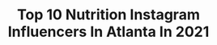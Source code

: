 ---
title: Top 10 Nutrition Instagram Influencers In Atlanta In 2021
description: >-
  Find top nutrition Instagram influencers in Atlanta in 2021. Most popular hashtags: #feedfeed #foodie #strongnotskinny.
platform: Instagram
hits: 26
text_top: Identify the top-rated Instagram accounts on inBeat.
text_bottom: Our search engine holds 26 Instagram influencers like this in Atlanta, United States for you to contact.
profiles:
  - username: "rushingtothekitchen"
    fullname: >-
      Courtney Rushing
    bio: >-
      Masters in Clinical Nutrition student Atlanta, Ga 1:1 coaching spots available👇🏻
    location: "United States"
    followers: 7076
    engagement: 363
    commentsToLikes: 0.236292
    id: ck0twvachgwf90i1936cdck00
    verified: false
    hashtags: "#iifym, #foodreview, #macros, #review"
  - username: "renebyrdofficial"
    fullname: >-
      Rene Byrd
    bio: >-
      Singer Songwriter 🎤 ❤ God Born Again music out now link in bio 🔥 Ambassador Wearenmcfuk Influencer #platformforpurpose #boardroomtostage #whoami
    location: "United States"
    followers: 31075
    engagement: 161
    commentsToLikes: 0.058914
    id: ckap9695urbzt0i78oyuuu43r
    verified: false
    hashtags: "#tjnmusic, #renebyrdofficial, #musicforyoursoul, #music"
  - username: "dasiafitadventures"
    fullname: >-
      Dasia Baker
    bio: >-
      Atlanta|Health|Fitness| Personal Trainer @bowmar_nutrition Athlete Code: Dasia Visualize•Believe•Achieve
    location: "United States"
    followers: 18244
    engagement: 220
    commentsToLikes: 0.058316
    id: ck8t7u3h8hziv0j784o4555rz
    verified: false
    hashtags: ""
  - username: "turnipyourlife"
    fullname: >-
      Sydney Boyd
    bio: >-
      ✨bs in nutrition #rd2be | real food recipes | balanced lifestyle ♡ ⋆ breakfast lover and yogi🧘🏻‍♀️ atlanta📍
    location: "United States"
    followers: 13086
    engagement: 698
    commentsToLikes: 0.343540
    id: ck0txokwcjwjs0i19cf049dxg
    verified: false
    hashtags: "#iamwellandgood, #easyrecipes, #foodblogging, #veganoatmeal"
  - username: "eleni.cc"
    fullname: >-
      Eleni | Coffee & Concealer
    bio: >-
      | here to spread kindness 💫 | integrative nutrition specialist finding the balance in all things wellness, beauty, & lifestyle 🌱
    location: "United States"
    followers: 10365
    engagement: 481
    commentsToLikes: 0.103549
    id: ck5btpm8ygdbi0i11dmboexoz
    verified: false
    hashtags: "#ad, #target, #aveenopartner, #aveeno"
  - username: "hellospoonful"
    fullname: >-
      Nutritionist | Elizabeth Moye
    bio: >-
      👩🏻‍⚕️ nutritionist 💜 approachable, affordable, + healthy eats 🥜 peanut butter obsessed 🍑 Atlanta, GA ✉️ elizabethamoye@gmail.com
    location: "United States"
    followers: 39138
    engagement: 400
    commentsToLikes: 0.156551
    id: ck0w2ed0knxpd0i197mhmcc78
    verified: false
    hashtags: "#foodbloggerpro, #foodgawker, #healthyfood, #nourishyourbody"
  - username: "the_templebuilder"
    fullname: >-
      Julius Miles---TempleBuilder
    bio: >-
      🙏🏾HE>family>i 💪🏾Coaching & 🍎Nutrition 🦋Transformation Specialist 🛡Owner @gladiator_fitness_atlanta 💊 @gaspari MILES20 Click to get started 🔽🔽🔽🔽
    location: "United States"
    followers: 18962
    engagement: 158
    commentsToLikes: 0.092063
    id: ckap1cqb8u12v0i788bg96jbb
    verified: false
    hashtags: "#fitover50"
  - username: "thedesailifestyle"
    fullname: >-
      Abhish Desai
    bio: >-
      -TRAINER -LAW DEGREE -APP COMING SOON 📍ATLANTA @jaybirdsport @on_running ambassador @celsiusofficial athlete . .
    location: "United States"
    followers: 373914
    engagement: 170
    commentsToLikes: 0.004963
    id: ck135z50y3yb00i198y6ixoz3
    verified: false
    hashtags: "#fitnessfirst, #bodyweight, #crossfitathlete, #workoutmotivation"
  - username: "eatplantsprosper"
    fullname: >-
      Whitney Miner | Nutritionist
    bio: >-
      Certified Holistic Nutritionist 🙏🏾 Believer |🌱 Vegan | 🧘🏾‍♀️ Yogi | 📍Atlanta whitney@eatplantsandprosper.com #BYMTribe Seen in @vegnews & @incmagazine
    location: "United States"
    followers: 8492
    engagement: 535
    commentsToLikes: 0.058001
    id: ckaoqs3eek48s0i78r6akv5qb
    verified: false
    hashtags: "#veganchef, #holisticnutritionist, #veganblogger, #veganvirgin"
  - username: "plantfueledstrength"
    fullname: >-
      Devon Bennett Ⓥ
    bio: >-
      💪🏾 | Plant-based Fitness Nutrition 🌎 | Vegan Advocate 🥦 | DM for Custom Meal/Workout Plans 🌱 | Coach-@plantstrengthperformance 👇🏽 PSP Resistance Bands
    location: "United States"
    followers: 43615
    engagement: 271
    commentsToLikes: 0.033917
    id: ck14klz1nq61h0i19sgxw6lzz
    verified: false
    hashtags: "#veganbreakfast, #plantprotein, #plantbaseddiet, #fueledbyplants"
---
